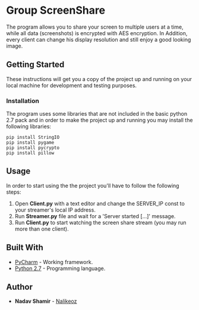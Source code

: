 # Group ScreenShare
The program allows you to share your screen to multiple users at a time,
while all data (screenshots) is encrypted with AES encryption.
In Addition, every client can change his display resolution and still enjoy a good looking 
image.

## Getting Started
These instructions will get you a copy of the project up and running on your local machine for development and testing purposes.

### Installation
The program uses some libraries that are not included in the basic python 2.7 pack and
in order to make the project up and running you may install the following libraries:
```
pip install StringIO
pip install pygame
pip install pycrypto
pip install pillow
```

## Usage
In order to start using the the project you'll have to follow the following steps:
1. Open **Client.py** with a text editor and change the SERVER_IP const to your streamer's local IP address.
2. Run **Streamer.py** file and wait for a 'Server started [...]' message.
3. Run **Client.py** to start watching the screen share stream (you may run more than one client).

## Built With
* [PyCharm](https://www.jetbrains.com/pycharm/) - Working framework.
* [Python 2.7](https://www.python.org/)         - Programming language.

## Author
* **Nadav Shamir** - [Nalikeoz](https://github.com/Nalikeoz)
